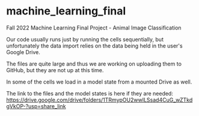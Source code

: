 # machine_learning_final
Fall 2022 Machine Learning Final Project - Animal Image Classification

Our code usually runs just by running the cells sequentially, but unfortunately the data import relies on the data being held in the user's Google Drive. 

The files are quite large and thus we are working on uploading them to GitHub, but they are not up at this time.

In some of the cells we load in a model state from a mounted Drive as well.

The link to the files and the model states is here if they are needed: https://drive.google.com/drive/folders/1TRmypOU2wwILSsad4CuG_wZTkdgVkOP-?usp=share_link
